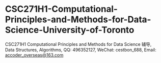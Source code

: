 # CSC271H1-Computational-Principles-and-Methods-for-Data-Science-University-of-Toronto
CSC271H1 Computational Principles and Methods for Data Science 辅导, Data Structures, Algorithms, QQ: 496352127, WeChat: cestbon_688, Email: accoder_overseas@163.com
